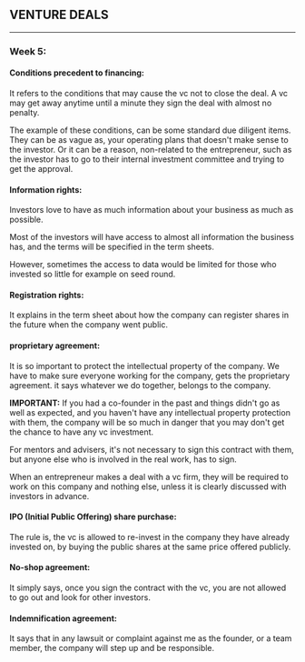 ## VENTURE DEALS
 ---

 ### Week 5:
 
 #### Conditions precedent to financing:
 
 It refers to the conditions that may cause the vc not to close the deal. A vc may get away anytime until a minute they sign the deal with almost no penalty.
 
 The example of these conditions, can be some standard due diligent items. They can be as vague as, your operating plans that doesn't make sense to the investor. Or it can be a reason,  non-related to the entrepreneur, such as the investor has to go to their internal investment committee and trying to get the approval.
 
 #### Information rights:
 
 Investors love to have as much information about your business as much as possible.
 
 Most of the investors will have access to almost all information the business has, and the terms will be specified in the term sheets.
 
 However, sometimes the access to data would be limited for those who invested so little for example on seed round. 
 
 #### Registration rights:
 
 It explains in the term sheet about how the company can register shares in the future when the company went public.
 
 #### proprietary agreement:
 
 It is so important to protect the intellectual property of the company. We have to make sure everyone working for the company, gets the proprietary agreement. it says whatever we do together, belongs to the company.
 
 __IMPORTANT:__ If you had a co-founder in the past and things didn't go as well as expected, and you haven't have any intellectual property protection with them, the company will be so much in danger that you may don't get the chance to have any vc investment.
 
 For mentors and advisers, it's not necessary to sign this contract with them, but anyone else who is involved in the real work, has to sign.
 
 When an entrepreneur makes a deal with a vc firm, they will be required to work on this company and nothing else, unless it is clearly discussed with investors in advance.
 
 #### IPO (Initial Public Offering) share purchase:
 The rule is, the vc is allowed to re-invest in the company they have already invested on, by buying the public shares at the same price offered publicly.
 
 
 #### No-shop agreement:
 
 It simply says, once you sign the contract with the vc, you are not allowed to go out and look for other investors. 
 
 
 #### Indemnification agreement:
 
 It says that in any lawsuit or complaint against me as the founder, or a team member, the company will step up and be responsible.
 
 